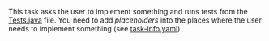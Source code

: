 This task asks the user to implement something and runs tests from the [Tests.java](./test/Tests.java) file.
You need to add _placeholders_ into the places where the user needs to implement something (see [task-info.yaml](./task-info.yaml)).
